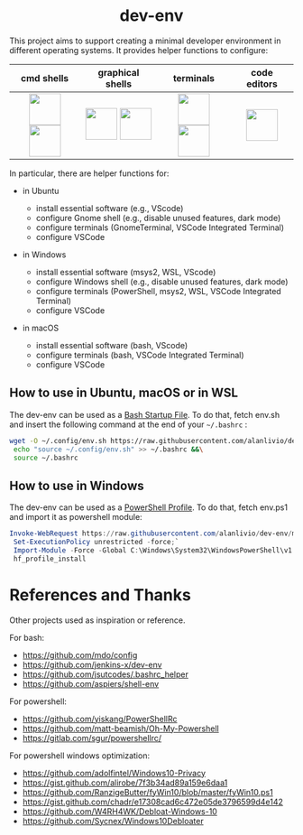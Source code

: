 <h1 align="center">dev-env</h1>

This project aims to support creating a minimal developer environment in different
operating systems. It provides helper functions to configure:

| cmd shells | graphical shells | terminals | code editors |
| :-: | :-: | :-: | :-: |
| <img width="56" height="56" src="https://upload.wikimedia.org/wikipedia/commons/2/20/Bash_Logo_black_and_white_icon_only.svg"><img width="56" height="56" src="https://upload.wikimedia.org/wikipedia/commons/a/af/PowerShell_Core_6.0_icon.png"> | <img width="56" height="56" src="https://upload.wikimedia.org/wikipedia/commons/thumb/1/15/Gnome-start-here.svg/1024px-Gnome-start-here.svg.png"> <img width="56" height="56" src="https://upload.wikimedia.org/wikipedia/commons/thumb/5/5f/Windows_logo_-_2012.svg/1024px-Windows_logo_-_2012.svg.png"> | <img width="56" height="56" src="https://upload.wikimedia.org/wikipedia/commons/0/01/Windows_Terminal_Logo_256x256.png"> <img width="56" height="56" src="https://upload.wikimedia.org/wikipedia/commons/thumb/d/da/GNOME_Terminal_icon_2019.svg/1024px-GNOME_Terminal_icon_2019.svg.png"> |  <img width="56" height="56" src="https://upload.wikimedia.org/wikipedia/commons/2/2d/Visual_Studio_Code_1.18_icon.svg">

In particular, there are helper functions for:

* in Ubuntu
  + install essential software (e.g., VScode)
  + configure Gnome shell (e.g., disable unused features, dark mode)
  + configure terminals (GnomeTerminal, VSCode Integrated Terminal)
  + configure VSCode

* in Windows
  + install essential software (msys2, WSL, VScode)
  + configure Windows shell (e.g., disable unused features, dark mode)
  + configure terminals (PowerShell, msys2, WSL, VSCode Integrated Terminal)
  + configure VSCode

* in macOS
  + install essential software (bash, VScode)
  + configure terminals (bash, VSCode Integrated Terminal)
  + configure VSCode

## How to use in Ubuntu, macOS or in WSL

The dev-env can be used as a [Bash Startup File](https://www.gnu.org/software/bash/manual/html_node/Bash-Startup-Files.html).
To do that, fetch env.sh and insert the following command at the end of your `~/.bashrc` :

``` bash
wget -O ~/.config/env.sh https://raw.githubusercontent.com/alanlivio/dev-env/master/env.sh &&\
 echo "source ~/.config/env.sh" >> ~/.bashrc &&\
 source ~/.bashrc
```

## How to use in Windows

The dev-env can be used as a [PowerShell Profile](https://docs.microsoft.com/en-us/powershell/module/microsoft.powershell.core/about/about_profiles?view=powershell-7).
To do that, fetch env.ps1 and import it as powershell module:

``` powershell
Invoke-WebRequest https://raw.githubusercontent.com/alanlivio/dev-env/master/env.ps1 -OutFile C:\Windows\System32\WindowsPowerShell\v1.0\env.ps1;`
 Set-ExecutionPolicy unrestricted -force;`
 Import-Module -Force -Global C:\Windows\System32\WindowsPowerShell\v1.0\env.ps1;`
 hf_profile_install
```

# References and Thanks

Other projects used as inspiration or reference.

For bash:

* https://github.com/mdo/config
* https://github.com/jenkins-x/dev-env
* https://github.com/jsutcodes/.bashrc_helper
* https://github.com/aspiers/shell-env

For powershell:

* https://github.com/yiskang/PowerShellRc
* https://github.com/matt-beamish/Oh-My-Powershell
* https://gitlab.com/sgur/powershellrc/

For powershell windows optimization:

* https://github.com/adolfintel/Windows10-Privacy
* https://gist.github.com/alirobe/7f3b34ad89a159e6daa1
* https://github.com/RanzigeButter/fyWin10/blob/master/fyWin10.ps1
* https://gist.github.com/chadr/e17308cad6c472e05de3796599d4e142
* https://github.com/W4RH4WK/Debloat-Windows-10
* https://github.com/Sycnex/Windows10Debloater